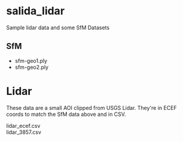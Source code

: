 # salida_lidar

Sample lidar data and some SfM Datasets 

## SfM 

* sfm-geo1.ply  
* sfm-geo2.ply

# Lidar 

These data are a small AOI clipped from USGS Lidar. They're in ECEF coords to match the SfM data above and in CSV. 

lidar_ecef.csv  
lidar_3857.csv 
